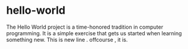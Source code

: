 # hello-world
The Hello World project is a time-honored tradition in computer programming. It is a simple exercise that gets us started when learning something new.
This is new line . offcourse , it is.
